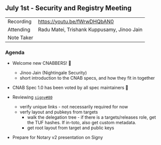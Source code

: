 ## July 1st - Security and Registry Meeting

|  |  | 
| -------- | -------- |
| Recording  | https://youtu.be/fWrwDHQbAN0 |
| Attending  | Radu Matei, Trishank Kuppusamy, Jinoo Jain |
| Note Taker |  |

### Agenda

* Welcome new CNABBERS! 🦀
  * Jinoo Jain (Nightingale Security)
  * short introduction to the CNAB specs, and how they fit in together

* CNAB Spec 1.0 has been voted by all spec maintainers 🎉

* Reviewing [`signy#80`](https://github.com/cnabio/signy/pull/80)
    * verify unique links - not necessarily required for now
    * verfy layout and pubkeys from targets
        * walk the delegation tree - if there is a targets/releases role, get the TUF hashes. If in-toto, also get custom metadata.
        * get root layout from target and public keys
* Prepare for Notary v2 presentation on Signy
